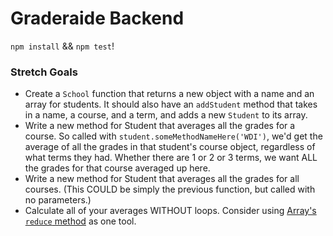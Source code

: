 # Graderaide Backend

`npm install` && `npm test`!


### Stretch Goals

* Create a `School` function that returns a new object with a name and an array for students. It should also have an `addStudent` method that takes in a name, a course, and a term, and adds a new `Student` to its array.
* Write a new method for Student that averages all the grades for a course. So called with `student.someMethodNameHere('WDI')`, we'd get the average of all the grades in that student's course object, regardless of what terms they had. Whether there are 1 or 2 or 3 terms, we want ALL the grades for that course averaged up here.
* Write a new method for Student that averages all the grades for all courses. (This COULD be simply the previous function, but called with no parameters.)
* Calculate all of your averages WITHOUT loops. Consider using [Array's `reduce` method](https://developer.mozilla.org/en-US/docs/Web/JavaScript/Reference/Global_Objects/Array/Reduce) as one tool.
